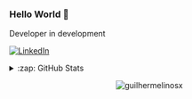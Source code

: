 ### Hello World 👋

Developer in development

[![LinkedIn](https://img.shields.io/badge/LinkedIn-0077B5?style=for-the-badge&logo=linkedin&logoColor=white)](https://www.linkedin.com/in/guilhermelinosx/)





<details>
   <summary>:zap: GitHub Stats</summary>
   </br>
  <div align="center">
  <img height="200em" src="https://github-readme-stats.vercel.app/api?username=guilhermelinosx&show_icons=true&theme=dark"/>
  <img height="200em" src="https://github-readme-stats.vercel.app/api/top-langs/?username=guilhermelinosx&theme=dark"/>
  </div>
</details>

<p align="center"> <img src="https://komarev.com/ghpvc/?username=guilhermelinosx&label=Profile%20views&color=03bb85&style=flat" alt="guilhermelinosx" /> </p>

